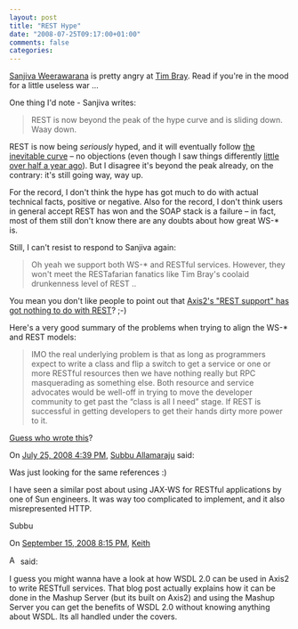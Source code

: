 ```yaml
---
layout: post
title: "REST Hype"
date: "2008-07-25T09:17:00+01:00"
comments: false
categories: 
---
```


<p><a href="http://sanjiva.weerawarana.org/2008/07/its-over-hump-tim-give-it-rest.html">Sanjiva Weerawarana</a> is pretty angry at <a href="http://sanjiva.weerawarana.org/2008/07/its-over-hump-tim-give-it-rest.html">Tim Bray</a>. Read if you're in the mood for a little useless war … </p>

<p>One thing I'd note - Sanjiva writes:</p>

<blockquote>
<p>REST is now beyond the peak of the hype curve and is sliding down. Waay down.</p>
</blockquote>

<p>REST is now being <em>seriously</em> hyped, and it will eventually follow <a href="http://en.wikipedia.org/wiki/Hype_cycle">the inevitable curve</a> – no objections (even though I saw things differently <a href="/blog/st/2007/11/restafarian_soa_killers.html">little over half a year ago</a>). But I disagree it's beyond the peak already, on the contrary: it's still going way, way up.</p>

<p>For the record, I don't think the hype has got much to do with actual technical facts, positive or negative.
Also for the record, I don't think users in general accept REST has won and the SOAP stack is a failure – in fact, most of them still don't know there are any doubts about how great WS-* is. </p>

<p>Still, I can't resist to respond to Sanjiva again:</p>

<blockquote>
<p>Oh yeah we support both WS-* and RESTful services. However, they won't meet the RESTafarian fanatics like Tim Bray's coolaid drunkenness level of REST ..</p>
</blockquote>

<p>You mean you don't like people to point out that <a href="/blog/st/2006/11/get_post_operations_and_rest.html">Axis2's "REST support" has got nothing to do with REST</a>? ;-)</p>

<p>Here's a very good summary of the problems when trying to align the WS-* and REST models:</p>

<blockquote>
<p>IMO the real underlying problem is that as long as programmers expect to write a class and flip a switch to get a service or one or more RESTful resources then we have nothing really but RPC masquerading as something else. Both resource and service advocates would be well-off in trying to move the developer community to get past the “class is all I need” stage. If REST is successful in getting developers to get their hands dirty more power to it.</p>
</blockquote>

<p><a href="http://www.bloglines.com/blog/sanjiva?id=227">Guess who wrote this</a>?</p>

<section class="comments">



<div class="comment" id="comment-1772">
On <a href="#comment-1772" title="Permalink to this comment">July 25, 2008  4:39 PM</a>, <a href="http://www.subbu.org" title="http://www.subbu.org" rel="nofollow">Subbu Allamaraju</a>
said:
<p>Was just looking for the same references :)</p>

<p>I have seen a similar post about using JAX-WS for RESTful applications by one of Sun engineers. It was way too complicated to implement, and it also misrepresented HTTP.</p>

<p>Subbu</p>


<div class="comment" id="comment-1793">
On <a href="#comment-1793" title="Permalink to this comment">September 15, 2008  8:15 PM</a>, <a href="http://www.keith-chapman.org">Keith</a>

<a href="http://www.keith-chapman.org" class="commenter-profile"><img src="/mt4/mt-static/images/comment/mt_logo.png" height="16" alt="Author Profile Page" width="16" /></a>
said:
<p>I guess you might wanna have a look at <a> how WSDL 2.0 can be used in Axis2 to write RESTfull services</a>. That blog post actually explains how it can be done in the Mashup Server (but its built on Axis2) and using the Mashup Server you can get the benefits of WSDL 2.0 without knowing anything about WSDL. Its all handled under the covers. </p>


</section>


